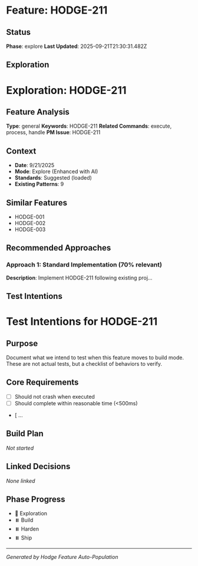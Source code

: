 # Feature: HODGE-211

## Status
**Phase**: explore
**Last Updated**: 2025-09-21T21:30:31.482Z

## Exploration
# Exploration: HODGE-211

## Feature Analysis
**Type**: general
**Keywords**: HODGE-211
**Related Commands**: execute, process, handle
**PM Issue**: HODGE-211

## Context
- **Date**: 9/21/2025
- **Mode**: Explore (Enhanced with AI)
- **Standards**: Suggested (loaded)
- **Existing Patterns**: 9


## Similar Features
- HODGE-001
- HODGE-002
- HODGE-003




## Recommended Approaches


### Approach 1: Standard Implementation (70% relevant)
**Description**: Implement HODGE-211 following existing proj...

## Test Intentions
# Test Intentions for HODGE-211

## Purpose
Document what we intend to test when this feature moves to build mode.
These are not actual tests, but a checklist of behaviors to verify.

## Core Requirements
- [ ] Should not crash when executed
- [ ] Should complete within reasonable time (<500ms)
- [ ...

## Build Plan
_Not started_

## Linked Decisions
_None linked_




## Phase Progress
- 🔄 Exploration
- ⏸️ Build
- ⏸️ Harden
- ⏸️ Ship

---
_Generated by Hodge Feature Auto-Population_
